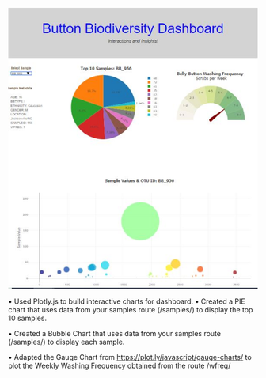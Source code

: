 
![](BBDashboard.JPG)

•	Used Plotly.js to build interactive charts for dashboard.
•	Created a PIE chart that uses data from your samples route (/samples/<sample>) to display the top 10 samples.

•	Created a Bubble Chart that uses data from your samples route (/samples/<sample>) to display each sample.

•	Adapted the Gauge Chart from https://plot.ly/javascript/gauge-charts/ to plot the Weekly Washing Frequency obtained from the route /wfreq/<sample>
